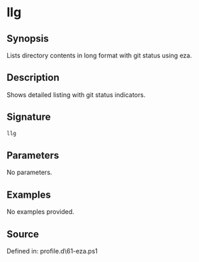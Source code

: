 # llg

## Synopsis

Lists directory contents in long format with git status using eza.

## Description

Shows detailed listing with git status indicators.

## Signature

```powershell
llg
```

## Parameters

No parameters.

## Examples

No examples provided.

## Source

Defined in: profile.d\61-eza.ps1
